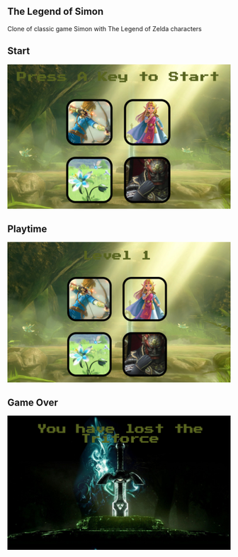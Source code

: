 ## The Legend of Simon

Clone of classic game Simon with The Legend of Zelda characters

## Start

![Start](https://github.com/owelchez/simon/blob/master/assets/images/readme1.png)

## Playtime

![Playtime](https://github.com/owelchez/simon/blob/master/assets/images/readme2.png)

## Game Over

![Game Over](https://github.com/owelchez/simon/blob/master/assets/images/readme3.png)
